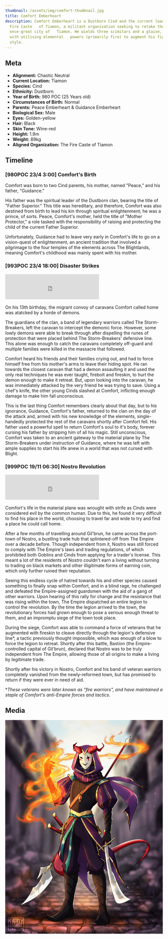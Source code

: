 ```yaml
---
thumbnail: /assets/img/comfort-thumbnail.jpg
title: Comfort Emberheart
description: Comfort Emberheart is a Dustborn Cind and the current leader of The
  Fire Caste   of Tiamon, a militant organisation seeking to retake the
  once-great city of   Tiamon. He wields three scimitars and a glaive, along
  with utilising elemental   powers (primarily fire) to augment his fighting
  style.
---
```


## Meta

- **Alignment:** Chaotic Neutral
- **Current Location:** Tiamon
- **Species:** Cind
- **Ethnicity:** Dustborn
- **Year of Birth:** 980 POC (25 Years old)
- **Circumstances of Birth:** Normal
- **Parents:** Peace Emberheart & Guidance Emberheart
- **Biological Sex:** Male
- **Eyes:** Golden-yellow
- **Hair:** Black
- **Skin Tone:** Wine-red
- **Height:** 1.9m
- **Weight:** 89kg
- **Aligned Organization:** The Fire Caste of Tiamon

## Timeline

### [980POC 23/4 3:00] Comfort's Birth

Comfort was born to two Cind parents, his mother, named "Peace," and his father, "Guidance."

His father was the spiritual leader of the Dustborn clan, bearing the title of "Father Superior." This title was hereditary, and therefore, Comfort was also destined from birth to lead his kin through spiritual enlightenment; he was a prince, of sorts. Peace, Comfort's mother, held the title of "Mother Protector," a role tasked with the responsibility of raising and protecting the child of the current Father Superior.

Unfortunately, Guidance had to leave very early in Comfort's life to go on a vision-quest of enlightenment, an ancient tradition that involved a pilgrimage to the four temples of the elements across The Blightlands, meaning Comfort's childhood was mainly spent with his mother.

### [993POC 23/4 18:00] Disaster Strikes

<iframe src="https://open.spotify.com/embed/track/71yIq1YcohTp0t1auLoIxg" width="300" height="80" frameborder="0" allowtransparency="true" allow="encrypted-media"></iframe>

On his 13th birthday, the migrant convoy of caravans Comfort called home was atatcked by a horde of demons.

The guardians of the clan, a band of legendary warriors called The Storm-Breakers, left the caravan to intercept the demonic force. However, some lowly demons were able to break through after dispelling the runes of protection that were placed behind The Storm-Breakers' defensive line. This alone was enough to catch the caravans completely off-guard and multiple families were killed in the massacre that followed.

Comfort heard his friends and their families crying out, and had to force himself free from his mother's arms to leave their hiding spot. He ran towards the closest caravan that had a demon assaulting it and used the only real techniques he was ever taught, firebolt and fireskin, to hurt the demon enough to make it retreat. But, upon looking into the caravan, he was immediately attacked by the very friend he was trying to save. Using a chef's knife, the other young Cinds slashed at Comfort, inflicting enough damage to make him fall unconscious.

This is the last thing Comfort remembers clearly about that day, but to his ignorance, Guidance, Comfort's father, returned to the clan on the day of the attack and, armed with his new knowledge of the elements, single-handedly protected the rest of the caravans shortly after Comfort fell. His father used a powerful spell to return Comfort's soul to it's body, forever cursing his father by stripping him of all his magic. Still unconscious, Comfort was taken to an ancient gateway to the material plane by The Storm-Breakers under instruction of Guidance, where he was left with ample supplies to start his life anew in a world that was not cursed with Blight.

### [999POC 19/11 06:30] Nostro Revolution

<iframe src="https://open.spotify.com/embed/track/4zOfy9kqJlG0ZXvcaSh4gv" width="300" height="80" frameborder="0" allowtransparency="true" allow="encrypted-media"></iframe>

Comfort's life in the material plane was wrought with strife as Cinds were considered evil by the common human. Due to this, he found it very difficult to find his place in the world, choosing to travel far and wide to try and find a place he could call home.

After a few months of travelling around Gil'brun, he came across the port-town of Nostro, a bustling trade hub that splintered-off from The Empire over a decade before. Though independent from it, Nostro was still forced to comply with The Empire's laws and trading regulations, of which prohibited both Goblins and Cinds from applying for a trader's license. This meant a lot of the residents of Nostro couldn't earn a living without turning to trading on black markets and other illigitimate forms of earning coin, which only further ruined their reputation.

Seeing this endless cycle of hatred towards his and other species caused something to finally snap within Comfort, and in a blind rage, he challenged and defeated the Empire-assigned guardsmen with the aid of a gang of other warriors. Upon hearing of this rally for change and the resistance that was rising within the town, The Empire dispatched an entire legion to control the revolution. By the time the legion arrived to the town, the revolutionary forces had grown enough to pose a serious enough threat to them, and an impromptu siege of the town took place.

During the siege, Comfort was able to command a force of veterans that he augmented with fireskin to cleave directly through the legion's defensive line\*, a tactic previously thought impossible, which was enough of a blow to force the legion to retreat. Shortly after this battle, Bastion (the Empire-controlled capital of Gil'brun), declared that Nostro was to be truly independent from The Empire, allowing those of all origins to make a living by legitimate trade.

Shortly after his victory in Nostro, Comfort and his band of veteran warriors completely vanished from the newly-reformed town, but has promised to return if they were ever in need of aid.

\*_These veterans were later known as "fire warriors", and have maintained a staple of Comfort's anti-Empire forces and tactics._

## Media

![](/assets/img/comfort-sara.jpg)
